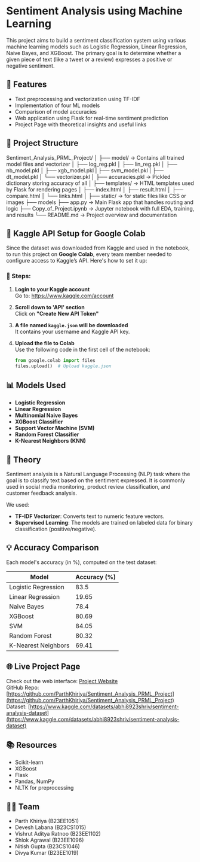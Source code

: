 # Sentiment Analysis using Machine Learning

This project aims to build a sentiment classification system using various machine learning models such as Logistic Regression, Linear Regression, Naive Bayes, and XGBoost. The primary goal is to determine whether a given piece of text (like a tweet or a review) expresses a positive or negative sentiment.

## 🚀 Features

- Text preprocessing and vectorization using TF-IDF
- Implementation of four ML models
- Comparison of model accuracies
- Web application using Flask for real-time sentiment prediction
- Project Page with theoretical insights and useful links

## 📂 Project Structure
Sentiment_Analysis_PRML_Project/
│
├── model/                 → Contains all trained model files and vectorizer
│   ├── log_reg.pkl
│   ├── lin_reg.pkl
│   ├── nb_model.pkl
│   ├── xgb_model.pkl
|   ├── svm_model.pkl
|   ├── dt_model.pkl
│   └── vectorizer.pkl
│   ├── accuracies.pkl     → Pickled dictionary storing accuracy of all 
│
├── templates/             → HTML templates used by Flask for rendering pages
│   ├── index.html
│   ├── result.html
│   ├── compare.html
│   └── links.html
│
├── static/                → for static files like CSS or images
├── models
├── app.py                 → Main Flask app that handles routing and logic
├── Copy_of_Project.ipynb  → Jupyter notebook with full EDA, training, and results
└── README.md              → Project overview and documentation

## 🔑 Kaggle API Setup for Google Colab

Since the dataset was downloaded from Kaggle and used in the notebook, to run this project on **Google Colab**, every team member needed to configure access to Kaggle’s API. Here's how to set it up:

### 🔧 Steps:
1. **Login to your Kaggle account**  
   Go to: https://www.kaggle.com/account  

2. **Scroll down to 'API' section**  
   Click on **"Create New API Token"**

3. **A file named `kaggle.json` will be downloaded**  
   It contains your username and Kaggle API key.

4. **Upload the file to Colab**  
   Use the following code in the first cell of the notebook:

   ```python
   from google.colab import files
   files.upload()  # Upload kaggle.json

   
## 📊 Models Used

- **Logistic Regression**  
- **Linear Regression**  
- **Multinomial Naive Bayes**  
- **XGBoost Classifier**  
- **Support Vector Machine (SVM)**  
- **Random Forest Classifier**  
- **K-Nearest Neighbors (KNN)**

## 🧠 Theory

Sentiment analysis is a Natural Language Processing (NLP) task where the goal is to classify text based on the sentiment expressed. It is commonly used in social media monitoring, product review classification, and customer feedback analysis.

We used:
- **TF-IDF Vectorizer**: Converts text to numeric feature vectors.
- **Supervised Learning**: The models are trained on labeled data for binary classification (positive/negative).

## 💡 Accuracy Comparison

Each model's accuracy (in %), computed on the test dataset:

| Model                  | Accuracy (%)  |
|------------------------|---------------|
| Logistic Regression    | 83.5          |
| Linear Regression      | 19.65         |
| Naive Bayes            | 78.4          |
| XGBoost                | 80.69         |
| SVM                    | 84.05         |
| Random Forest          | 80.32         |
| K-Nearest Neighbors    | 69.41         |

## 🌐 Live Project Page

Check out the web interface: [Project Website](http://127.0.0.1:5000)  
GitHub Repo: [https://github.com/ParthKhiriya/Sentiment_Analysis_PRML_Project](https://github.com/ParthKhiriya/Sentiment_Analysis_PRML_Project)  
Dataset: [https://www.kaggle.com/datasets/abhi8923shriv/sentiment-analysis-dataset](https://www.kaggle.com/datasets/abhi8923shriv/sentiment-analysis-dataset)

## 📚 Resources

- Scikit-learn  
- XGBoost  
- Flask  
- Pandas, NumPy  
- NLTK for preprocessing

## 🧑‍💻 Team

- Parth Khiriya (B23EE1051)  
- Devesh Labana (B23CS1015)  
- Vishrut Aditya Ratnoo (B23EE1102)  
- Shlok Agrawal (B23EE1096)  
- Nitish Gupta (B23CS1046)  
- Divya Kumar (B23EE1019)  
